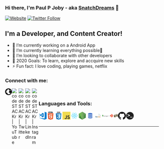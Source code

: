 ### Hi there, I'm Paul P Joby - aka [SnatchDreams][website] 👋

[![Website](https://img.shields.io/website?label=snatchdreams.net&style=for-the-badge&url=https%3A%2F%2Fcodestackr.com)](https://snatchdreams.com)
[![Twitter Follow](https://img.shields.io/twitter/follow/paulpjoby?color=1DA1F2&logo=twitter&style=for-the-badge)](https://twitter.com/intent/follow?original_referer=https%3A%2F%2Fgithub.com%2Fpaulpjoby&screen_name=paulpjoby)

## I'm a Developer, and Content Creator!

- 🔭 I’m currently working on a Android App
- 🌱 I’m currently learning everything possible🤣
- 👯 I’m looking to collaborate with other developers
- 🥅 2020 Goals: To learn, explore and accquire new skills
- ⚡ Fun fact: I love coding, playing games, netflix

<!--
### Spotify Playing 🎧
[<img src="https://www.flaticon.com/free-icon/spotify_2111627?term=spotify&page=1&position=17" alt="Paul P Joby Spotify Playing" width="350" />](https://open.spotify.com/user/paulpjoby?si=B62HjMmeQ72Dc5x8n1lFgQ)
-->

### Connect with me:

[<img align="left" alt="snatchdreams.net" width="22px" src="https://raw.githubusercontent.com/iconic/open-iconic/master/svg/globe.svg" />][website]
[<img align="left" alt="codeSTACKr | YouTube" width="22px" src="https://cdn.jsdelivr.net/npm/simple-icons@v3/icons/youtube.svg" />][youtube]
[<img align="left" alt="codeSTACKr | Twitter" width="22px" src="https://cdn.jsdelivr.net/npm/simple-icons@v3/icons/twitter.svg" />][twitter]
[<img align="left" alt="codeSTACKr | LinkedIn" width="22px" src="https://cdn.jsdelivr.net/npm/simple-icons@v3/icons/linkedin.svg" />][linkedin]
[<img align="left" alt="codeSTACKr | Instagram" width="22px" src="https://cdn.jsdelivr.net/npm/simple-icons@v3/icons/instagram.svg" />][instagram]
<!--
[<img align="left" alt="codeSTACKr | Instagram" width="22px" src="/icon/googleplay.png" />][googleplay]
-->

<br />

### Languages and Tools:

<!--
<img align="left" alt="Terminal" width="26px" src="icon/aws.png" />
<img align="left" alt="Terminal" width="26px" src="icon/gitlab.png" />
<img align="left" alt="Terminal" width="26px" src="icon/java.png" />
<img align="left" alt="Terminal" width="26px" src="icon/android.png" />
<img align="left" alt="Terminal" width="26px" src="icon/angularjs.png" />
<img align="left" alt="Terminal" width="26px" src="icon/kotlin.png" />
<img align="left" alt="Terminal" width="26px" src="icon/php.png" />
<img align="left" alt="Terminal" width="26px" src="icon/docker.png" />
<img align="left" alt="Terminal" width="26px" src="icon/visualstudio.png" />
-->

<img align="left" alt="Visual Studio Code" width="26px" src="https://raw.githubusercontent.com/github/explore/80688e429a7d4ef2fca1e82350fe8e3517d3494d/topics/visual-studio-code/visual-studio-code.png" />
<img align="left" alt="HTML5" width="26px" src="https://raw.githubusercontent.com/github/explore/80688e429a7d4ef2fca1e82350fe8e3517d3494d/topics/html/html.png" />
<img align="left" alt="CSS3" width="26px" src="https://raw.githubusercontent.com/github/explore/80688e429a7d4ef2fca1e82350fe8e3517d3494d/topics/css/css.png" />
<img align="left" alt="JavaScript" width="26px" src="https://raw.githubusercontent.com/github/explore/80688e429a7d4ef2fca1e82350fe8e3517d3494d/topics/javascript/javascript.png" />
<img align="left" alt="React" width="26px" src="https://raw.githubusercontent.com/github/explore/80688e429a7d4ef2fca1e82350fe8e3517d3494d/topics/react/react.png" />
<img align="left" alt="Node.js" width="26px" src="https://raw.githubusercontent.com/github/explore/80688e429a7d4ef2fca1e82350fe8e3517d3494d/topics/nodejs/nodejs.png" />
<img align="left" alt="SQL" width="26px" src="https://raw.githubusercontent.com/github/explore/80688e429a7d4ef2fca1e82350fe8e3517d3494d/topics/sql/sql.png" />
<img align="left" alt="MySQL" width="26px" src="https://raw.githubusercontent.com/github/explore/80688e429a7d4ef2fca1e82350fe8e3517d3494d/topics/mysql/mysql.png" />
<img align="left" alt="MongoDB" width="26px" src="https://raw.githubusercontent.com/github/explore/80688e429a7d4ef2fca1e82350fe8e3517d3494d/topics/mongodb/mongodb.png" />
<img align="left" alt="Git" width="26px" src="https://raw.githubusercontent.com/github/explore/80688e429a7d4ef2fca1e82350fe8e3517d3494d/topics/git/git.png" />
<img align="left" alt="GitHub" width="26px" src="https://raw.githubusercontent.com/github/explore/78df643247d429f6cc873026c0622819ad797942/topics/github/github.png" />
<img align="left" alt="Terminal" width="26px" src="https://raw.githubusercontent.com/github/explore/80688e429a7d4ef2fca1e82350fe8e3517d3494d/topics/terminal/terminal.png" />

<br />
<br />

---
[googleplay]: https://play.google.com/store/apps/dev?id=6641837261940184740
[website]: https://www.snatchdreams.net
[twitter]: https://twitter.com/paulpjoby
[youtube]: https://www.youtube.com/channel/UC1KEeaRXt-VZg5xPV1itzBw
[instagram]: https://instagram.com/paulpjoby
[linkedin]: https://linkedin.com/in/paulpjoby
[webdevplaylist]: https://www.youtube.com/playlist?list=PLkwxH9e_vrAJ0WbEsFA9W3I1W-g_BTsbt
[jsplaylist]: https://www.youtube.com/playlist?list=PLkwxH9e_vrALRJKu7wfXby3MKeflhTu6B
[cssplaylist]: https://www.youtube.com/playlist?list=PLkwxH9e_vrALSdvZuEh6gqQdmDoDIoqz4
[reactplaylist]: https://www.youtube.com/playlist?list=PLkwxH9e_vrAK4TdffpxKY3QGyHCpxFcQ0

